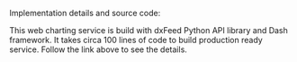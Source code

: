 Implementation details and source code: 
<dccLink href="https://github.com/dxFeed/dxfeed-python-api-web-widget-example" target="_blank"
 children="github.com/dxFeed/dxfeed-python-api-web-widget-example" />

This web charting service is build with dxFeed Python API library and Dash framework.
It takes circa 100 lines of code to build production ready service. Follow the link above to 
see the details. 
